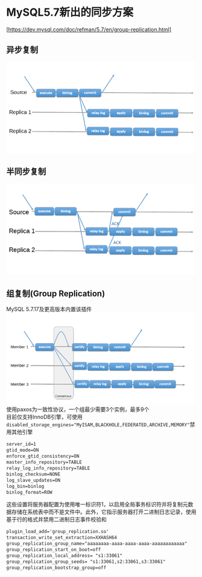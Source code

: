 ﻿# MySQL5.7新出的同步方案
[https://dev.mysql.com/doc/refman/5.7/en/group-replication.html]  

## 异步复制
![avatar](../images/mysql/mysql-async-replication-diagram.png)


## 半同步复制
![avatar](../images/mysql/mysql-semisync-replication-diagram.png)


## 组复制(Group Replication) 
MySQL 5.7.17及更高版本内置该插件
![avatar](../images/mysql/mysql-gr-replication-diagram.png)
使用paxos为一致性协议，一个组最少需要3个实例，最多9个  
目前仅支持InnoDB引擎，可使用 `disabled_storage_engines="MyISAM,BLACKHOLE,FEDERATED,ARCHIVE,MEMORY"`禁用其他引擎  

```shell script
server_id=1
gtid_mode=ON
enforce_gtid_consistency=ON
master_info_repository=TABLE
relay_log_info_repository=TABLE
binlog_checksum=NONE
log_slave_updates=ON
log_bin=binlog
binlog_format=ROW
```
这些设置将服务器配置为使用唯一标识符1，以启用全局事务标识符并将复制元数据存储在系统表中而不是文件中。此外，它指示服务器打开二进制日志记录，使用基于行的格式并禁用二进制日志事件校验和  

```shell script
plugin_load_add='group_replication.so'
transaction_write_set_extraction=XXHASH64
group_replication_group_name="aaaaaaaa-aaaa-aaaa-aaaa-aaaaaaaaaaaa"
group_replication_start_on_boot=off
group_replication_local_address= "s1:33061"
group_replication_group_seeds= "s1:33061,s2:33061,s3:33061"
group_replication_bootstrap_group=off
```






